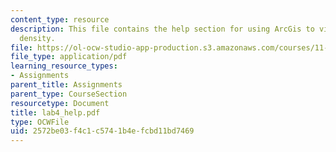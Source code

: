 ```yaml
---
content_type: resource
description: This file contains the help section for using ArcGis to visualize population
  density.
file: https://ol-ocw-studio-app-production.s3.amazonaws.com/courses/11-204-planning-communications-and-digital-media-fall-2004/2572be03f4c1c5741b4efcbd11bd7469_lab4_help.pdf
file_type: application/pdf
learning_resource_types:
- Assignments
parent_title: Assignments
parent_type: CourseSection
resourcetype: Document
title: lab4_help.pdf
type: OCWFile
uid: 2572be03-f4c1-c574-1b4e-fcbd11bd7469
---
```

